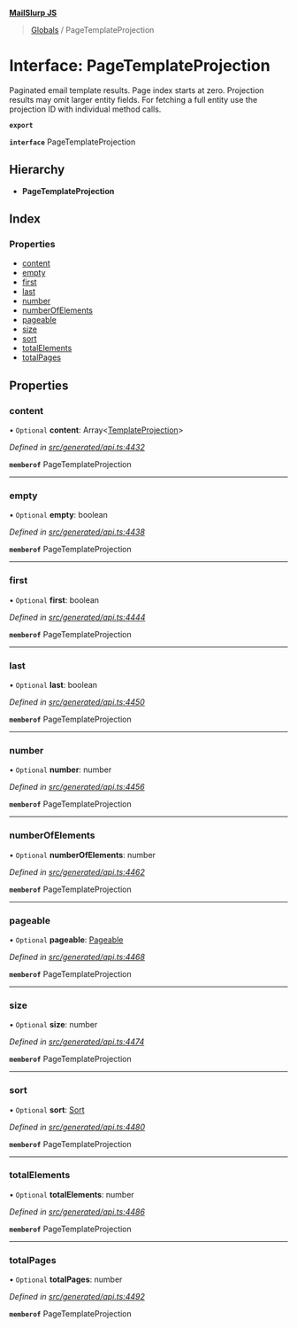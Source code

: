 **[MailSlurp JS](../README.md)**

> [Globals](../README.md) / PageTemplateProjection

# Interface: PageTemplateProjection

Paginated email template results. Page index starts at zero. Projection results may omit larger entity fields. For fetching a full entity use the projection ID with individual method calls.

**`export`** 

**`interface`** PageTemplateProjection

## Hierarchy

* **PageTemplateProjection**

## Index

### Properties

* [content](pagetemplateprojection.md#content)
* [empty](pagetemplateprojection.md#empty)
* [first](pagetemplateprojection.md#first)
* [last](pagetemplateprojection.md#last)
* [number](pagetemplateprojection.md#number)
* [numberOfElements](pagetemplateprojection.md#numberofelements)
* [pageable](pagetemplateprojection.md#pageable)
* [size](pagetemplateprojection.md#size)
* [sort](pagetemplateprojection.md#sort)
* [totalElements](pagetemplateprojection.md#totalelements)
* [totalPages](pagetemplateprojection.md#totalpages)

## Properties

### content

• `Optional` **content**: Array\<[TemplateProjection](templateprojection.md)>

*Defined in [src/generated/api.ts:4432](https://github.com/mailslurp/mailslurp-client/blob/c5e5f20/src/generated/api.ts#L4432)*

**`memberof`** PageTemplateProjection

___

### empty

• `Optional` **empty**: boolean

*Defined in [src/generated/api.ts:4438](https://github.com/mailslurp/mailslurp-client/blob/c5e5f20/src/generated/api.ts#L4438)*

**`memberof`** PageTemplateProjection

___

### first

• `Optional` **first**: boolean

*Defined in [src/generated/api.ts:4444](https://github.com/mailslurp/mailslurp-client/blob/c5e5f20/src/generated/api.ts#L4444)*

**`memberof`** PageTemplateProjection

___

### last

• `Optional` **last**: boolean

*Defined in [src/generated/api.ts:4450](https://github.com/mailslurp/mailslurp-client/blob/c5e5f20/src/generated/api.ts#L4450)*

**`memberof`** PageTemplateProjection

___

### number

• `Optional` **number**: number

*Defined in [src/generated/api.ts:4456](https://github.com/mailslurp/mailslurp-client/blob/c5e5f20/src/generated/api.ts#L4456)*

**`memberof`** PageTemplateProjection

___

### numberOfElements

• `Optional` **numberOfElements**: number

*Defined in [src/generated/api.ts:4462](https://github.com/mailslurp/mailslurp-client/blob/c5e5f20/src/generated/api.ts#L4462)*

**`memberof`** PageTemplateProjection

___

### pageable

• `Optional` **pageable**: [Pageable](pageable.md)

*Defined in [src/generated/api.ts:4468](https://github.com/mailslurp/mailslurp-client/blob/c5e5f20/src/generated/api.ts#L4468)*

**`memberof`** PageTemplateProjection

___

### size

• `Optional` **size**: number

*Defined in [src/generated/api.ts:4474](https://github.com/mailslurp/mailslurp-client/blob/c5e5f20/src/generated/api.ts#L4474)*

**`memberof`** PageTemplateProjection

___

### sort

• `Optional` **sort**: [Sort](sort.md)

*Defined in [src/generated/api.ts:4480](https://github.com/mailslurp/mailslurp-client/blob/c5e5f20/src/generated/api.ts#L4480)*

**`memberof`** PageTemplateProjection

___

### totalElements

• `Optional` **totalElements**: number

*Defined in [src/generated/api.ts:4486](https://github.com/mailslurp/mailslurp-client/blob/c5e5f20/src/generated/api.ts#L4486)*

**`memberof`** PageTemplateProjection

___

### totalPages

• `Optional` **totalPages**: number

*Defined in [src/generated/api.ts:4492](https://github.com/mailslurp/mailslurp-client/blob/c5e5f20/src/generated/api.ts#L4492)*

**`memberof`** PageTemplateProjection
